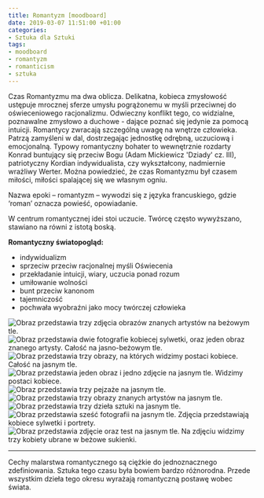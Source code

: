 ```yaml
---
title: Romantyzm [moodboard]
date: 2019-03-07 11:51:00 +01:00
categories:
- Sztuka dla Sztuki
tags:
- moodboard
- romantyzm
- romanticism
- sztuka
---
```


Czas Romantyzmu ma dwa oblicza. Delikatna, kobieca zmysłowość ustępuje mrocznej sferze umysłu pogrążonemu w myśli przeciwnej do oświeceniowego racjonalizmu. Odwieczny konflikt tego, co widzialne, poznawalne zmysłowo a duchowe - dające poznać się jedynie za pomocą intuicji. Romantycy zwracają szczególną uwagę na wnętrze człowieka. Patrzą zamyśleni w dal, dostrzegając jednostkę odrębną, uczuciową i emocjonalną. Typowy romantyczny bohater to wewnętrznie rozdarty Konrad buntujący się przeciw Bogu (Adam Mickiewicz 'Dziady' cz. III), patriotyczny Kordian indywidualista, czy wykształcony, nadmiernie wrażliwy Werter. Można powiedzieć, że czas Romantyzmu był czasem miłości, miłości spalającej się we własnym ogniu.

Nazwa epoki – romantyzm – wywodzi się z języka francuskiego, gdzie ‘roman’ oznacza powieść, opowiadanie. 

W centrum romantycznej idei stoi uczucie. Twórcę często wywyższano, stawiano na równi z istotą boską. 

**Romantyczny światopogląd:**

* indywidualizm
* sprzeciw przeciw racjonalnej myśli Oświecenia
* przekładanie intuicji, wiary, uczucia ponad rozum
* umiłowanie wolności
* bunt przeciw kanonom
* tajemniczość
* pochwała wyobraźni jako mocy twórczej człowieka


![Obraz przedstawia trzy zdjęcia obrazów znanych artystów na beżowym tle.](https://assets0.ello.co/uploads/asset/attachment/9160579/ello-optimized-701823fc.jpg)
![Obraz przedstawia dwie fotografie kobiecej sylwetki, oraz jeden obraz znanego artysty. Całość na jasno-beżowym tle.](https://assets1.ello.co/uploads/asset/attachment/9160582/ello-optimized-1cf16bd4.jpg)
![Obraz przedstawia trzy obrazy, na których widzimy postaci kobiece. Całość na jasnym tle.](https://assets2.ello.co/uploads/asset/attachment/9160584/ello-optimized-632aefad.jpg)
![Obraz przedstawia jeden obraz i jedno zdjęcie na jasnym tle. Widzimy postaci kobiece. ](https://assets0.ello.co/uploads/asset/attachment/9160588/ello-optimized-bbbced19.jpg)
![Obraz przedstawia trzy pejzaże na jasnym tle.](https://assets0.ello.co/uploads/asset/attachment/9160590/ello-optimized-ee2febfa.jpg)
![Obraz przedstawia trzy obrazy znanych artystów na jasnym tle.](https://assets2.ello.co/uploads/asset/attachment/9160591/ello-optimized-1dd36447.jpg)
![Obraz przedstawia trzy dzieła sztuki na jasnym tle.](https://assets1.ello.co/uploads/asset/attachment/9160592/ello-optimized-b4616f6f.jpg)
![Obraz przedstawia sześć fotografii na jasnym tle. Zdjęcia przedstawiają kobiece sylwetki i portrety.](https://assets1.ello.co/uploads/asset/attachment/9160593/ello-optimized-bd708eb4.jpg)
![Obraz przedstawia zdjęcie oraz test na jasnym tle. Na zdjęciu widzimy trzy kobiety ubrane w beżowe sukienki.](https://assets0.ello.co/uploads/asset/attachment/9160596/ello-optimized-6bff45fc.jpg)

-------------------

Cechy malarstwa romantycznego są ciężkie do jednoznacznego zdefiniowania. Sztuka tego czasu była bowiem bardzo różnorodna. Przede wszystkim dzieła tego okresu wyrażają romantyczną postawę wobec świata.